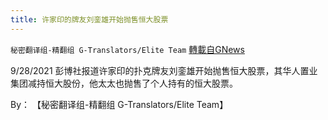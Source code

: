 ```yaml
---
title: 许家印的牌友刘銮雄开始抛售恒大股票
---
```

`秘密翻译组-精翻组 G-Translators/Elite Team` [轉載自GNews](https://gnews.org/zh-hans/1562635/)

9/28/2021 彭博社报道许家印的扑克牌友刘銮雄开始抛售恒大股票，其华人置业集团减持恒大股份，他太太也抛售了个人持有的恒大股票。

By： 【秘密翻译组-精翻组 G-Translators/Elite Team】
